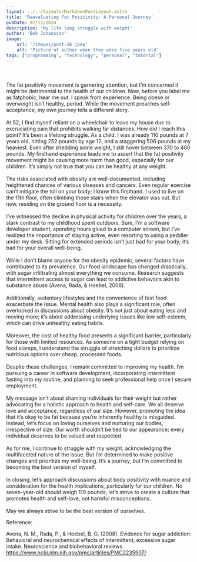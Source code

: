 ```yaml
---
layout: ../../layouts/MarkdownPostLayout.astro
title: 'Reevaluating Fat Positivity: A Personal Journey'
pubDate: 02/11/2024
description: 'My life long struggle with weight'
author: 'Bek Johansson'
image:
    url: '/images/post-16.jpeg'
    alt: 'Picture of author when they were five years old'
tags: ["programming", "technology", "personal", "tutorial"]
---
```

<br>
<br>
The fat positivity movement is garnering attention, but I’m concerned it might be detrimental to the health of our children. Now, before you label me as fatphobic, hear me out. I speak from experience. Being obese or overweight isn’t healthy, period. While the movement preaches self-acceptance, my own journey tells a different story.
<br>
<br>
At 52, I find myself reliant on a wheelchair to leave my house due to excruciating pain that prohibits walking far distances. How did I reach this point? It’s been a lifelong struggle. As a child, I was already 110 pounds at 7 years old, hitting 252 pounds by age 12, and a staggering 506 pounds at my heaviest. Even after shedding some weight, I still hover between 370 to 400 pounds. My firsthand experience leads me to assert that the fat positivity movement might be causing more harm than good, especially for our children. It’s simply not true that you can be healthy at any weight.
<br>
<br>
The risks associated with obesity are well-documented, including heightened chances of various diseases and cancers. Even regular exercise can’t mitigate the toll on your body; I know this firsthand. I used to live on the 11th floor, often climbing those stairs when the elevator was out. But now, residing on the ground floor is a necessity. 
<br>
<br>
I’ve witnessed the decline in physical activity for children over the years, a stark contrast to my childhood spent outdoors. Sure, I’m a software developer student, spending hours glued to a computer screen, but I’ve realized the importance of staying active, even resorting to using a peddler under my desk. Sitting for extended periods isn’t just bad for your body; it’s bad for your overall well-being.
<br>
<br>
While I don’t blame anyone for the obesity epidemic, several factors have contributed to its prevalence. Our food landscape has changed drastically, with sugar infiltrating almost everything we consume. Research suggests that intermittent access to sugar can lead to addictive behaviors akin to substance abuse (Avena, Rada, & Hoebel, 2008). 
<br>
<br>
Additionally, sedentary lifestyles and the convenience of fast food exacerbate the issue. Mental health also plays a significant role, often overlooked in discussions about obesity. It’s not just about eating less and moving more; it’s about addressing underlying issues like low self-esteem, which can drive unhealthy eating habits.
<br>
<br>
Moreover, the cost of healthy food presents a significant barrier, particularly for those with limited resources. As someone on a tight budget relying on food stamps, I understand the struggle of stretching dollars to prioritize nutritious options over cheap, processed foods. 
<br>
<br>
Despite these challenges, I remain committed to improving my health. I’m pursuing a career in software development, incorporating intermittent fasting into my routine, and planning to seek professional help once I secure employment.
<br>
<br>
My message isn’t about shaming individuals for their weight but rather advocating for a holistic approach to health and self-care. We all deserve love and acceptance, regardless of our size. However, promoting the idea that it’s okay to be fat because you’re inherently healthy is misguided. Instead, let’s focus on loving ourselves and nurturing our bodies, irrespective of size. Our worth shouldn’t be tied to our appearance; every individual deserves to be valued and respected.
<br>
<br>
As for me, I continue to struggle with my weight, acknowledging the multifaceted nature of the issue. But I’m determined to make positive changes and prioritize my well-being. It’s a journey, but I’m committed to becoming the best version of myself.
<br>
<br>
In closing, let’s approach discussions about body positivity with nuance and consideration for the health implications, particularly for our children. No seven-year-old should weigh 110 pounds; let’s strive to create a culture that promotes health and self-love, not harmful misconceptions.
<br>
<br>
May we always strive to be the best version of ourselves.

Reference:

Avena, N. M., Rada, P., & Hoebel, B. G. (2008). Evidence for sugar addiction: Behavioral and neurochemical effects of intermittent, excessive sugar intake. Neuroscience and biobehavioral reviews. <https://www.ncbi.nlm.nih.gov/pmc/articles/PMC2235907/>
